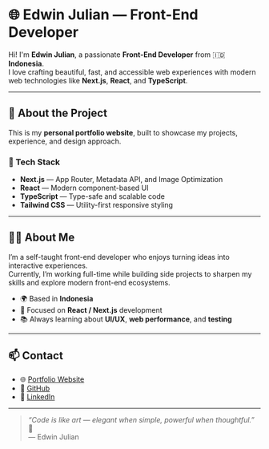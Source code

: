 # 🌐 Edwin Julian — Front-End Developer

Hi! I'm **Edwin Julian**, a passionate **Front-End Developer** from 🇮🇩 **Indonesia**.  
I love crafting beautiful, fast, and accessible web experiences with modern web technologies like **Next.js**, **React**, and **TypeScript**.

---

## 🚀 About the Project

This is my **personal portfolio website**, built to showcase my projects, experience, and design approach.  

### 🧰 Tech Stack
- **Next.js** — App Router, Metadata API, and Image Optimization  
- **React** — Modern component-based UI  
- **TypeScript** — Type-safe and scalable code  
- **Tailwind CSS** — Utility-first responsive styling  

---

## 🧑‍💻 About Me

I’m a self-taught front-end developer who enjoys turning ideas into interactive experiences.  
Currently, I’m working full-time while building side projects to sharpen my skills and explore modern front-end ecosystems.

- 🌍 Based in **Indonesia**  
- 💼 Focused on **React / Next.js** development  
- 📚 Always learning about **UI/UX**, **web performance**, and **testing**

---

## 📫 Contact

- 🌐 [Portfolio Website](https://edjulsin.vercel.app)  
- 🐙 [GitHub](https://github.com/edjulsin)
- 💼 [LinkedIn](https://linkedin.com/in/edjulsin)  

---

> _“Code is like art — elegant when simple, powerful when thoughtful.”_ 🎨  
> — Edwin Julian
